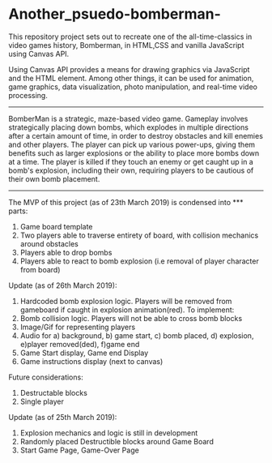# Another_psuedo-bomberman-

This repository project sets out to recreate one of the all-time-classics in video games history, Bomberman, in HTML,CSS and vanilla JavaScript using Canvas API. 

Using Canvas API provides a means for drawing graphics via JavaScript and the HTML <canvas> element. Among other things, it can be used for animation, game graphics, data visualization, photo manipulation, and real-time video processing.

----------------------

BomberMan is a strategic, maze-based video game. Gameplay involves strategically placing down bombs, which explodes in multiple directions after a certain amount of time, in order to destroy obstacles and kill enemies and other players. The player can pick up various power-ups, giving them benefits such as larger explosions or the ability to place more bombs down at a time. The player is killed if they touch an enemy or get caught up in a bomb's explosion, including their own, requiring players to be cautious of their own bomb placement.

----------------------

The MVP of this project (as of 23th March 2019) is condensed into *** parts:
1. Game board template
2. Two players able to traverse entirety of board, with collision mechanics around obstacles 
3. Players able to drop bombs
4. Players able to react to bomb explosion (i.e removal of player character from board)


Update (as of 26th March 2019):
1. Hardcoded bomb explosion logic. Players will be removed from gameboard if caught in explosion animation(red).
To implement:
1. Bomb collision logic. Players will not be able to cross bomb blocks
2. Image/Gif for representing players 
3. Audio for a) background, b) game start, c) bomb placed, d) explosion, e)player removed(ded), f)game end
4. Game Start display, Game end Display 
5. Game instructions display (next to canvas)

Future considerations:
1. Destructable blocks
2. Single player 

Update (as of 25th March 2019):
1. Explosion mechanics and logic is still in development
2. Randomly placed Destructible blocks around Game Board
3. Start Game Page, Game-Over Page

